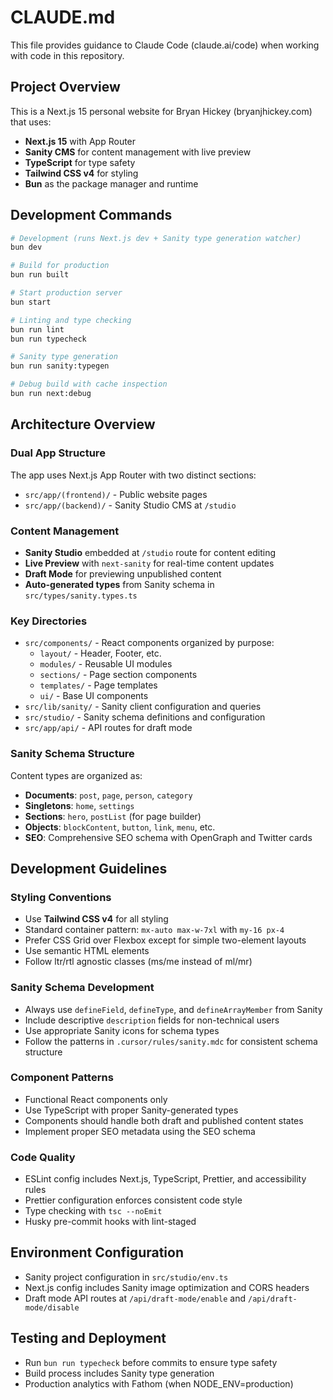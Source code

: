 # CLAUDE.md

This file provides guidance to Claude Code (claude.ai/code) when working with code in this repository.

## Project Overview

This is a Next.js 15 personal website for Bryan Hickey (bryanjhickey.com) that uses:

- **Next.js 15** with App Router
- **Sanity CMS** for content management with live preview
- **TypeScript** for type safety
- **Tailwind CSS v4** for styling
- **Bun** as the package manager and runtime

## Development Commands

```bash
# Development (runs Next.js dev + Sanity type generation watcher)
bun dev

# Build for production
bun run built

# Start production server
bun start

# Linting and type checking
bun run lint
bun run typecheck

# Sanity type generation
bun run sanity:typegen

# Debug build with cache inspection
bun run next:debug
```

## Architecture Overview

### Dual App Structure

The app uses Next.js App Router with two distinct sections:

- `src/app/(frontend)/` - Public website pages
- `src/app/(backend)/` - Sanity Studio CMS at `/studio`

### Content Management

- **Sanity Studio** embedded at `/studio` route for content editing
- **Live Preview** with `next-sanity` for real-time content updates
- **Draft Mode** for previewing unpublished content
- **Auto-generated types** from Sanity schema in `src/types/sanity.types.ts`

### Key Directories

- `src/components/` - React components organized by purpose:
  - `layout/` - Header, Footer, etc.
  - `modules/` - Reusable UI modules
  - `sections/` - Page section components
  - `templates/` - Page templates
  - `ui/` - Base UI components
- `src/lib/sanity/` - Sanity client configuration and queries
- `src/studio/` - Sanity schema definitions and configuration
- `src/app/api/` - API routes for draft mode

### Sanity Schema Structure

Content types are organized as:

- **Documents**: `post`, `page`, `person`, `category`
- **Singletons**: `home`, `settings`
- **Sections**: `hero`, `postList` (for page builder)
- **Objects**: `blockContent`, `button`, `link`, `menu`, etc.
- **SEO**: Comprehensive SEO schema with OpenGraph and Twitter cards

## Development Guidelines

### Styling Conventions

- Use **Tailwind CSS v4** for all styling
- Standard container pattern: `mx-auto max-w-7xl` with `my-16 px-4`
- Prefer CSS Grid over Flexbox except for simple two-element layouts
- Use semantic HTML elements
- Follow ltr/rtl agnostic classes (ms/me instead of ml/mr)

### Sanity Schema Development

- Always use `defineField`, `defineType`, and `defineArrayMember` from Sanity
- Include descriptive `description` fields for non-technical users
- Use appropriate Sanity icons for schema types
- Follow the patterns in `.cursor/rules/sanity.mdc` for consistent schema structure

### Component Patterns

- Functional React components only
- Use TypeScript with proper Sanity-generated types
- Components should handle both draft and published content states
- Implement proper SEO metadata using the SEO schema

### Code Quality

- ESLint config includes Next.js, TypeScript, Prettier, and accessibility rules
- Prettier configuration enforces consistent code style
- Type checking with `tsc --noEmit`
- Husky pre-commit hooks with lint-staged

## Environment Configuration

- Sanity project configuration in `src/studio/env.ts`
- Next.js config includes Sanity image optimization and CORS headers
- Draft mode API routes at `/api/draft-mode/enable` and `/api/draft-mode/disable`

## Testing and Deployment

- Run `bun run typecheck` before commits to ensure type safety
- Build process includes Sanity type generation
- Production analytics with Fathom (when NODE_ENV=production)
